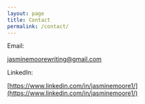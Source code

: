 ```yaml
---
layout: page
title: Contact
permalink: /contact/
---
```



Email:

[jasminemoorewriting@gmail.com](mailto:jasminemoorewriting@gmail.com)


LinkedIn:

[https://www.linkedin.com/in/jasminemoore1/](https://www.linkedin.com/in/jasminemoore1/)

